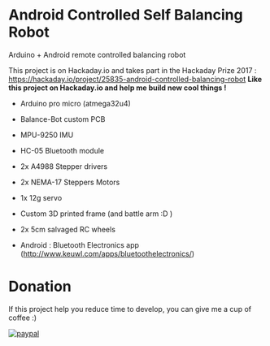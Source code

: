 # Android Controlled Self Balancing Robot
Arduino + Android remote controlled balancing robot

This project is on Hackaday.io and takes part in the Hackaday Prize 2017 : https://hackaday.io/project/25835-android-controlled-balancing-robot
**Like this project on Hackaday.io and help me build new cool things !**

- Arduino pro micro (atmega32u4)
- Balance-Bot custom PCB
- MPU-9250 IMU
- HC-05 Bluetooth module
- 2x A4988 Stepper drivers
- 2x NEMA-17 Steppers Motors
- 1x 12g servo
- Custom 3D printed frame (and battle arm :D )
- 2x 5cm salvaged RC wheels

- Android : Bluetooth Electronics app (http://www.keuwl.com/apps/bluetoothelectronics/)

# Donation
If this project help you reduce time to develop, you can give me a cup of coffee :)

[![paypal](https://www.paypalobjects.com/en_US/i/btn/btn_donateCC_LG.gif)](https://www.paypal.com/cgi-bin/webscr?cmd=_donations&business=stephgsec%2debay%40yahoo%2efr&lc=US&item_name=St%c3%a9phane%20Guerreau&currency_code=EUR&bn=PP%2dDonationsBF%3abtn_donate_LG%2egif%3aNonHosted)
